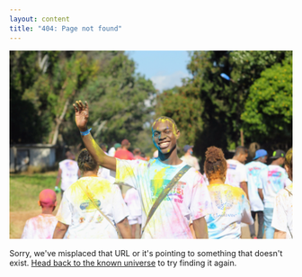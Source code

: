 ```yaml
---
layout: content
title: "404: Page not found"
---
```


![Tanaka Chingonzo waving](_images/wave.JPG)

Sorry, we've misplaced that URL or it's pointing to something that doesn't exist. <a href="{{ site.baseurl }}/">Head back to the known universe</a> to try finding it again.
